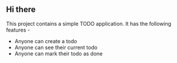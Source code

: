 <!-- // md = markdown -->

## Hi there

This project contains a simple TODO application.
It has the following features -

 - Anyone can create a todo 
 - Anyone can see their current todo
 - Anyone can mark their todo as done
 
<!-- // initialize a node project
// then putting a package.json -->